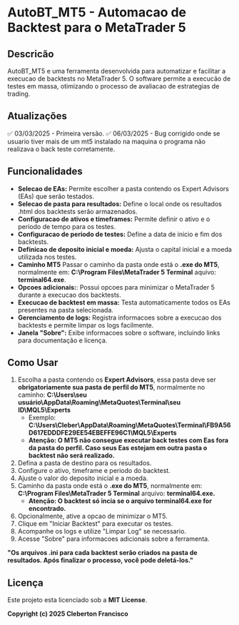 # AutoBT_MT5 - Automacao de Backtest para o MetaTrader 5

## Descricão
AutoBT_MT5 e uma ferramenta desenvolvida para automatizar e facilitar a execucao de backtests no MetaTrader 5. O software permite a execucão de testes em massa, otimizando o processo de avaliacao de estrategias de trading.

## Atualizações
✅ 03/03/2025 - Primeira versão.
✅ 06/03/2025 - Bug corrigido onde se usuario tiver mais de um mt5 instalado na maquina o programa não realizava o back teste corretamente.

## Funcionalidades
- **Selecao de EAs:** Permite escolher a pasta contendo os Expert Advisors (EAs) que serão testados.
- **Selecao de pasta para resultados:** Define o local onde os resultados .html dos backtests serão armazenados.
- **Configuracao de ativos e timeframes:** Permite definir o ativo e o periodo de tempo para os testes.
- **Configuracao de periodo de testes:** Define a data de inicio e fim dos backtests.
- **Definicao de deposito inicial e moeda:** Ajusta o capital inicial e a moeda utilizada nos testes.
- **Caminho MT5** Passar o caminho da pasta onde está o **.exe do MT5**, normalmente em: **C:\Program Files\MetaTrader 5 Terminal** aquivo: **terminal64.exe**.
- **Opcoes adicionais:**: Possui opcoes para minimizar o MetaTrader 5 durante a execucao dos backtests.
- **Execucao de backtest em massa:** Testa automaticamente todos os EAs presentes na pasta selecionada.
- **Gerenciamento de logs:** Registra informacoes sobre a execucao dos backtests e permite limpar os logs facilmente.
- **Janela "Sobre":** Exibe informacoes sobre o software, incluindo links para documentação e licença.

## Como Usar
1. Escolha a pasta contendo os **Expert Advisors**, essa pasta deve ser **obrigatoriamente sua pasta de perfil do MT5**, normalmente no caminho: **C:\Users\seu usuário\AppData\Roaming\MetaQuotes\Terminal\seu ID\MQL5\Experts**
   - Exemplo: **C:\Users\Cleber\AppData\Roaming\MetaQuotes\Terminal\FB9A56D617EDDDFE29EE54EBEFFE96C1\MQL5\Experts**
   - **Atenção: O MT5 não consegue executar back testes com Eas fora da pasta do perfil. Caso seus Eas estejam em outra pasta o backtest não será realizado.**
3. Defina a pasta de destino para os resultados.
4. Configure o ativo, timeframe e periodo do backtest.
5. Ajuste o valor do deposito inicial e a moeda.
6. Caminho da pasta onde está o **.exe do MT5**, normalmente em: **C:\Program Files\MetaTrader 5 Terminal** arquivo: **terminal64.exe.**
   - **Atenção: O backtest só incia se o arquivo terminal64.exe for encontrado.**
8. Opcionalmente, ative a opcao de minimizar o MT5.
9. Clique em "Iniciar Backtest" para executar os testes.
10. Acompanhe os logs e utilize "Limpar Log" se necessario.
11. Acesse "Sobre" para informacoes adicionais sobre a ferramenta.

**"Os arquivos .ini para cada backtest serão criados na pasta de resultados. Após finalizar o processo, você pode deletá-los."**

## Licença
Este projeto esta licenciado sob a **MIT License**.

**Copyright (c) 2025 Cleberton Francisco**

